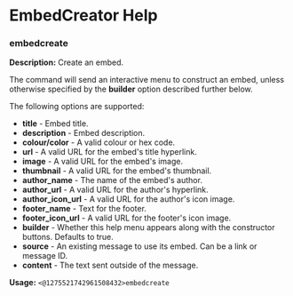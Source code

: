 # EmbedCreator Help

### embedcreate

**Description:** Create an embed.

The command will send an interactive menu to construct an embed, unless otherwise specified by the **builder** option described further below.

The following options are supported:
- **title** - Embed title.
- **description** - Embed description.
- **colour/color** - A valid colour or hex code.
- **url** - A valid URL for the embed's title hyperlink.
- **image** - A valid URL for the embed's image.
- **thumbnail** - A valid URL for the embed's thumbnail.
- **author_name** - The name of the embed's author.
- **author_url** - A valid URL for the author's hyperlink. 
- **author_icon_url** - A valid URL for the author's icon image.
- **footer_name** - Text for the footer.
- **footer_icon_url** - A valid URL for the footer's icon image.
- **builder** - Whether this help menu appears along with the constructor buttons. Defaults to true.
- **source** - An existing message to use its embed. Can be a link or message ID.
- **content** - The text sent outside of the message.

**Usage:** `<@1275521742961508432>embedcreate`

